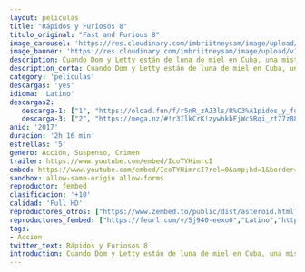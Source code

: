 ```yaml
---
layout: peliculas
title: "Rápidos y Furiosos 8"
titulo_original: "Fast and Furious 8"
image_carousel: 'https://res.cloudinary.com/imbriitneysam/image/upload/v1544057744/rapido8-poster-min.jpg'
image_banner: 'https://res.cloudinary.com/imbriitneysam/image/upload/v1544057745/rapido8-banner-min.jpg'
description: Cuando Dom y Letty están de luna de miel en Cuba, una misteriosa mujer logra que Dom traicione a aquellos más cercanos a él y se convierta en terrorista. Ahora todo el equipo debe juntarse de nuevo para enfrentar al hombre que los hizo una familia.
description_corta: Cuando Dom y Letty están de luna de miel en Cuba, una misteriosa mujer logra que Dom traicione a aquellos más cercanos a él y se convierta en terrorista. Ahora todo el equipo debe juntarse de nuevo para enfrentar al hombre que los hizo una familia.
category: 'peliculas'
descargas: 'yes'
idioma: 'Latino'
descargas2:
   descarga-1: ["1", "https://oload.fun/f/r5nR_zAJ3ls/R%C3%A1pidos_y_furiosos_8_%282017%29_.mp4", "https://www.google.com/s2/favicons?domain=openload.co","OpenLoad","https://res.cloudinary.com/imbriitneysam/image/upload/v1541473684/mexico.png", "Latino", "Full HD"]
   descarga-3: ["2", "https://mega.nz/#!r3IlkCrK!zywhkbFjWc5Rqi_zt77z88AhWJiwyIg_B8U4TwEcc4o", "https://www.google.com/s2/favicons?domain=mega.nz","Mega","https://res.cloudinary.com/imbriitneysam/image/upload/v1541473684/mexico.png", "Latino", "Full HD"]
anio: '2017'
duracion: '2h 16 min'
estrellas: '5'
genero: Acción, Suspenso, Crimen
trailer: https://www.youtube.com/embed/IcoTYHimrcI
embed: https://www.youtube.com/embed/IcoTYHimrcI?rel=0&amp;hd=1&border=0&wmode=opaque&enablejsapi=1&modestbranding=1&controls=1&showinfo=1
sandbox: allow-same-origin allow-forms
reproductor: fembed
clasificacion: '+10'
calidad: 'Full HD'
reproductores_otros: ["https://www.zembed.to/public/dist/asteroid.html?id=6a38e61d58c0fc2a763da3ae86dd48e4&title=The%20Fate%20of%20the%20Furious%208","Latino","https://gdriveplayer.me/embed2.php?link=qywHh%252Fp%252FNmRitq5O%252F64ZEQlY9wl7wqzCpgDrk3p5nI4gK6y9FpGKUZqHCyWc8ji3gjLahDFfh8sJynFwgJp81Z8Bpdp5pe4Ru8leV7XX2dFNcURwQlcnfVgb9e2AxXPj8miX7%252BS1OJ1BagSb%252FShA7OPFHm2Qi2u9ie2jtr7JLiiTtccEZkRYFIZ6d20Rc%252B30kS40uMYh0C8N1USe1cwRpx","Latino","https://api.cuevana3.io/stream/index.php?file=ek5lbm9xYWNrS0xYMTZLa2xNbkdvY3ZTb3BtZng4TGp6ZFpobGFMUGtOelcwcUZmbWRIVzRkakVuS0JnbEplcG1KUnNZSlRTMGViVTBxZGdsdEhPb3JMUW1xcVhzOHpoMHFTS1g2YlcwT1hGeXBoZ29OS1Y","Latino","https://mstream.website/bjptba4izec2","Latino"]
reproductores_fembed: ["https://feurl.com/v/5j940-eexo0","Latino","https://feurl.com/v/05j27clw-x044g5","Latino","https://feurl.com/v/x45k7u55d8-lp12","Latino"]
tags:
- Accion
twitter_text: Rápidos y Furiosos 8
introduction: Cuando Dom y Letty están de luna de miel en Cuba, una misteriosa mujer logra que Dom traicione a aquellos más cercanos a él y se convierta en terrorista. Ahora todo el equipo debe juntarse de nuevo para enfrentar al hombre que los hizo una familia.
---
```












